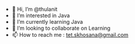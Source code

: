 - 👋 Hi, I’m @thulanit
- 👀 I’m interested in Java
- 🌱 I’m currently learning Java
- 💞️ I’m looking to collaborate on Learning
- 📫 How to reach me : tet.skhosana@gmail.com

<!---
thulanit/thulanit is a ✨ special ✨ repository because its `README.md` (this file) appears on your GitHub profile.
You can click the Preview link to take a look at your changes.
--->
